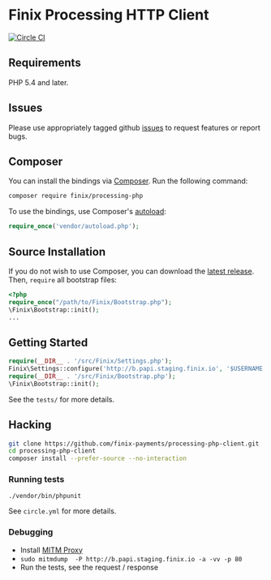 # Finix Processing HTTP Client

[![Circle CI](https://circleci.com/gh/finix-payments/processing-php-client.svg?style=svg&circle-token=e14235e0e783121b16391bca9cca82898e3ba34e)](https://circleci.com/gh/finix-payments/processing-php-client)

## Requirements

PHP 5.4 and later.

## Issues

Please use appropriately tagged github [issues](https://github.com/finix-payments/processing-php/issues) to request features or report bugs.

## Composer

You can install the bindings via [Composer](http://getcomposer.org/). Run the following command:

```bash
composer require finix/processing-php
```

To use the bindings, use Composer's [autoload](https://getcomposer.org/doc/00-intro.md#autoloading):

```php
require_once('vendor/autoload.php');
```

## Source Installation

If you do not wish to use Composer, you can download the [latest release](https://github.com/finix-payments/processing-php/releases). Then, `require` all bootstrap files:

```php
<?php
require_once("/path/to/Finix/Bootstrap.php");
\Finix\Bootstrap::init();
...
```

## Getting Started

```php
require(__DIR__ . '/src/Finix/Settings.php');
Finix\Settings::configure('http://b.papi.staging.finix.io', '$USERNAME', '$PASSWORD');
require(__DIR__ . '/src/Finix/Bootstrap.php');
\Finix\Bootstrap::init();
```

See the `tests/` for more details.

## Hacking

```bash
git clone https://github.com/finix-payments/processing-php-client.git
cd processing-php-client
composer install --prefer-source --no-interaction
```

### Running tests

`./vendor/bin/phpunit`

See `circle.yml` for more details.

### Debugging

- Install [MITM Proxy](https://mitmproxy.org/)
- `sudo mitmdump  -P http://b.papi.staging.finix.io -a -vv -p 80`
- Run the tests, see the request / response


